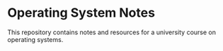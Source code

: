 # Operating System Notes

This repository contains notes and resources for a university course on operating systems.
